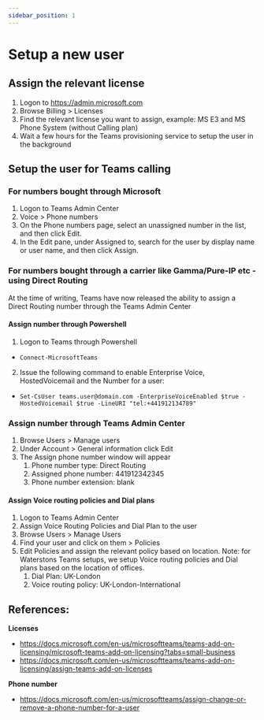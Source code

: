 ```yaml
---
sidebar_position: 1
---
```


# Setup a new user

## Assign the relevant license

1. Logon to https://admin.microsoft.com
2. Browse Billing > Licenses
3. Find the relevant license you want to assign, example: MS E3 and MS Phone System (without Calling plan)
4. Wait a few hours for the Teams provisioning service to setup the user in the background


## Setup the user for Teams calling

### For numbers bought through Microsoft

1. Logon to Teams Admin Center
2. Voice > Phone numbers
3. On the Phone numbers page, select an unassigned number in the list, and then click Edit.
4. In the Edit pane, under Assigned to, search for the user by display name or user name, and then click Assign.


### For numbers bought through a carrier like Gamma/Pure-IP etc - using Direct Routing
At the time of writing, Teams have now released the ability to assign a Direct Routing number through the Teams Admin Center

#### Assign number through Powershell

1. Logon to Teams through Powershell
- `Connect-MicrosoftTeams`
2. Issue the following command to enable Enterprise Voice, HostedVoicemail and the Number for a user:
- `Set-CsUser teams.user@domain.com -EnterpriseVoiceEnabled $true -HostedVoicemail $true -LineURI "tel:+441912134789"`

### Assign number through Teams Admin Center

1. Browse Users > Manage users
2. Under Account > General information click Edit
3. The Assign phone number window will appear
    1. Phone number type: Direct Routing
    2. Assigned phone number: 441912342345
    3. Phone number extension: blank

#### Assign Voice routing policies and Dial plans

1. Logon to Teams Admin Center
2. Assign Voice Routing Policies and Dial Plan to the user
3. Browse Users > Manage Users
4. Find your user and click on them > Policies
5. Edit Policies and assign the relevant policy based on location. Note: for Waterstons Teams setups, we setup Voice routing policies and Dial plans based on the location of offices.
    1. Dial Plan: UK-London
    2. Voice routing policy: UK-London-International


## References:
**Licenses**
- https://docs.microsoft.com/en-us/microsoftteams/teams-add-on-licensing/microsoft-teams-add-on-licensing?tabs=small-business
- https://docs.microsoft.com/en-us/microsoftteams/teams-add-on-licensing/assign-teams-add-on-licenses

**Phone number**
- https://docs.microsoft.com/en-us/microsoftteams/assign-change-or-remove-a-phone-number-for-a-user